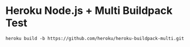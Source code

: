 # Heroku Node.js + Multi Buildpack Test

```
heroku build -b https://github.com/heroku/heroku-buildpack-multi.git
```

